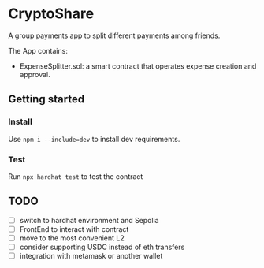# CryptoShare
A group payments app to split different payments among friends.

The App contains:
* ExpenseSplitter.sol: a smart contract that operates expense creation and approval.

## Getting started
### Install
Use `npm i --include=dev` to install dev requirements.

### Test
Run `npx hardhat test` to test the contract


## TODO
- [ ] switch to hardhat environment and Sepolia
- [ ] FrontEnd to interact with contract
- [ ] move to the most convenient L2
- [ ] consider supporting USDC instead of eth transfers
- [ ] integration with metamask or another wallet